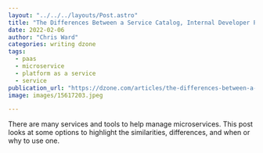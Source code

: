 ```yaml
---
layout: "../../../layouts/Post.astro"
title: "The Differences Between a Service Catalog, Internal Developer Platform, and..."
date: 2022-02-06
author: "Chris Ward"
categories: writing dzone
tags: 
  - paas
  - microservice
  - platform as a service
  - service
publication_url: "https://dzone.com/articles/the-differences-between-a-service-catalog-internal"
image: images/15617203.jpeg

---
```

There are many services and tools to help manage microservices. This post looks at some options to highlight the similarities, differences, and when or why to use one.

